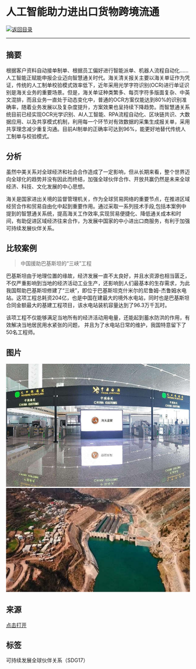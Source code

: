 # 人工智能助力进出口货物跨境流通

[![返回目录](http://img.shields.io/badge/点击-返回目录-875A7B.svg?style=flat&colorA=8F8F8F)](/)

----------

## 摘要

根据客户资料自动接单制单、根据员工偏好进行智能派单、机器人流程自动化……人工智能正赋能申报企业迈向智慧通关时代。海关清关报关主要以海关单证作为凭证，传统的人工制单校验模式效率低下，近年采用光学字符识别(OCR)进行单证识别是海关业务的重要场景。但是，海关单证种类繁多、每页字符多版面复杂、中英文混排，而且业务一直处于动态变化中，普通的OCR方案仅能达到80%的识别准确率，随着业务发展以及复杂度提升，方案效果也呈持续下降趋势。而智慧通关系统目前已经实现OCR光学识别、AI人工智能、RPA流程自动化、区块链共识、大数据应用、以及共享模式机制，利用每一个环节对有效数据的采集生成报关单，采用共享理念减少重复沟通。目前AI制单的正确率可达到96%，能更好地替代传统人工制单与校验模式。

## 分析

虽然中美关系对全球经济和社会合作造成了一定影响，但从长期来看，整个世界迈向全球化的趋势并没有因此而终结，加强全球伙伴合作、开放共赢仍然是未来全球经济、科技、文化发展的中心思想。

海关是国家进出关境的监督管理机关，作为全球贸易网络的重要节点，在推进区域经贸合作和贸易自由化中起到重要作用。通过采取一系列技术手段,包括本案例中提到的智慧通关系统，提高海关工作效率,实现贸易便捷化、降低通关成本和时间，有助促进区域经济往来合作，为发展中国家的中小进出口商服务，有利于加强可持续发展伙伴关系。

## 比较案例

> 中国援助巴基斯坦的“三峡”工程

巴基斯坦由于地理位置的缘故，经济发展一直不太良好，并且水资源也相当匮乏，不仅严重影响到当地的经济活动工业生产，还影响到人们最基本的生存需求，为此我国帮助巴基斯坦修建了“三峡”，即位于巴基斯坦克什米尔的尼鲁姆-杰鲁姆水电站。这项工程总耗资204亿，也是中国在建最大的境外水电站，同时也是巴基斯坦合同金额最大的基建工程项目，该水电站装机容量达到了96.3万千瓦时。

该项工程不仅能够满足当地所有的经济活动用电量，还能起到蓄水防洪的作用，有效解决当地居民用水紧张的问题， 并且为了水电站日常的维护，我国特意留下了50名工程师。

## 图片

![图片](17.1.1.jpg)
![图片](17.1.2.jpg)

## 来源

<a href="http://sh.xinhuanet.com/2020-08/19/c_139301938.htm " target="_blank">点击打开</a>



## 标签
可持续发展全球伙伴关系（SDG17）
